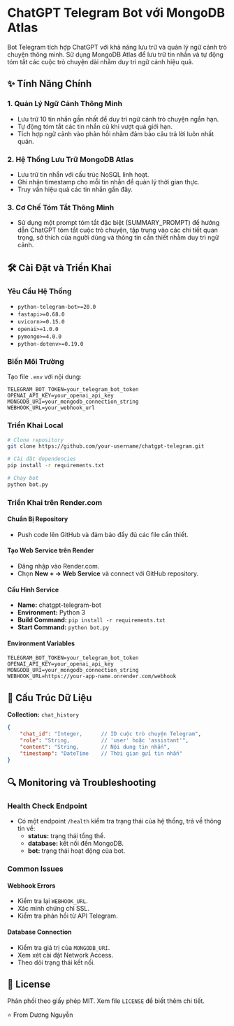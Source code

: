 # ChatGPT Telegram Bot với MongoDB Atlas

Bot Telegram tích hợp ChatGPT với khả năng lưu trữ và quản lý ngữ cảnh trò chuyện thông minh. Sử dụng MongoDB Atlas để lưu trữ tin nhắn và tự động tóm tắt các cuộc trò chuyện dài nhằm duy trì ngữ cảnh hiệu quả.

## ✨ Tính Năng Chính

### 1. Quản Lý Ngữ Cảnh Thông Minh
- Lưu trữ 10 tin nhắn gần nhất để duy trì ngữ cảnh trò chuyện ngắn hạn.
- Tự động tóm tắt các tin nhắn cũ khi vượt quá giới hạn.
- Tích hợp ngữ cảnh vào phản hồi nhằm đảm bảo câu trả lời luôn nhất quán.

### 2. Hệ Thống Lưu Trữ MongoDB Atlas
- Lưu trữ tin nhắn với cấu trúc NoSQL linh hoạt.
- Ghi nhận timestamp cho mỗi tin nhắn để quản lý thời gian thực.
- Truy vấn hiệu quả các tin nhắn gần đây.

### 3. Cơ Chế Tóm Tắt Thông Minh
- Sử dụng một prompt tóm tắt đặc biệt (SUMMARY_PROMPT) để hướng dẫn ChatGPT tóm tắt cuộc trò chuyện, tập trung vào các chi tiết quan trọng, sở thích của người dùng và thông tin cần thiết nhằm duy trì ngữ cảnh.

## 🛠 Cài Đặt và Triển Khai

### Yêu Cầu Hệ Thống
- `python-telegram-bot>=20.0`
- `fastapi>=0.68.0`
- `uvicorn>=0.15.0`
- `openai>=1.0.0`
- `pymongo>=4.0.0`
- `python-dotenv>=0.19.0`

### Biến Môi Trường

Tạo file `.env` với nội dung:
```
TELEGRAM_BOT_TOKEN=your_telegram_bot_token
OPENAI_API_KEY=your_openai_api_key
MONGODB_URI=your_mongodb_connection_string
WEBHOOK_URL=your_webhook_url
```

### Triển Khai Local

```bash
# Clone repository
git clone https://github.com/your-username/chatgpt-telegram.git

# Cài đặt dependencies
pip install -r requirements.txt

# Chạy bot
python bot.py
```

### Triển Khai trên Render.com

#### Chuẩn Bị Repository
- Push code lên GitHub và đảm bảo đầy đủ các file cần thiết.

#### Tạo Web Service trên Render
- Đăng nhập vào Render.com.
- Chọn **New + → Web Service** và connect với GitHub repository.

#### Cấu Hình Service
- **Name:** chatgpt-telegram-bot  
- **Environment:** Python 3  
- **Build Command:** `pip install -r requirements.txt`  
- **Start Command:** `python bot.py`

#### Environment Variables
```
TELEGRAM_BOT_TOKEN=your_telegram_bot_token
OPENAI_API_KEY=your_openai_api_key
MONGODB_URI=your_mongodb_connection_string
WEBHOOK_URL=https://your-app-name.onrender.com/webhook
```

## 💾 Cấu Trúc Dữ Liệu

**Collection:** `chat_history`

```json
{
    "chat_id": "Integer,      // ID cuộc trò chuyện Telegram",
    "role": "String,          // 'user' hoặc 'assistant'",
    "content": "String,       // Nội dung tin nhắn",
    "timestamp": "DateTime    // Thời gian gửi tin nhắn"
}
```

## 🔍 Monitoring và Troubleshooting

### Health Check Endpoint
- Có một endpoint `/health` kiểm tra trạng thái của hệ thống, trả về thông tin về:
  - **status:** trạng thái tổng thể.
  - **database:** kết nối đến MongoDB.
  - **bot:** trạng thái hoạt động của bot.

### Common Issues

#### Webhook Errors
- Kiểm tra lại `WEBHOOK_URL`.
- Xác minh chứng chỉ SSL.
- Kiểm tra phản hồi từ API Telegram.

#### Database Connection
- Kiểm tra giá trị của `MONGODB_URI`.
- Xem xét cài đặt Network Access.
- Theo dõi trạng thái kết nối.

## 📝 License

Phân phối theo giấy phép MIT. Xem file `LICENSE` để biết thêm chi tiết.

⭐️ From Dương Nguyễn
